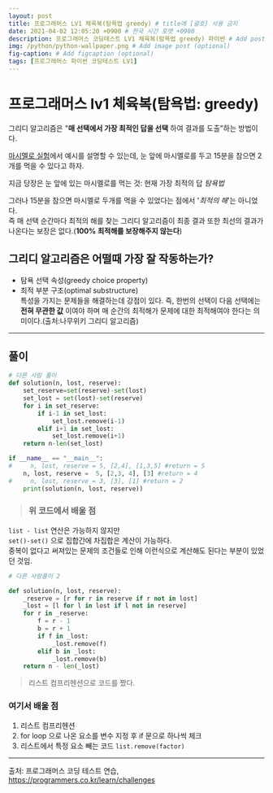 ```yaml
---
layout: post
title: 프로그래머스 LV1 체육복(탐욕법 greedy) # title에 [괄호] 사용 금지
date: 2021-04-02 12:05:20 +0900 # 한국 시간 포맷 +0900
description: 프로그래머스 코딩테스트 LV1 체육복(탐욕법 greedy) 파이썬 # Add post description (optional)
img: /python/python-wallpaper.png # Add image post (optional)
fig-caption: # Add figcaption (optional)
tags: [프로그래머스 파이썬 코딩테스트 LV1]
---
```


# 프로그래머스 lv1 체육복(탐욕법: greedy)

그리디 알고리즘은 "**매 선택에서 가장 최적인 답을 선택** 하여 결과를 도출"하는 방법이다.<br>

[마시멜로 실험](https://namu.wiki/w/%EB%A7%88%EC%8B%9C%EB%A9%9C%EB%A1%9C%20%EC%8B%A4%ED%97%98)에서 예시를 설명할 수 있는데, 눈 앞에 마시멜로를 두고 15분을 참으면 2개를 먹을 수 있다고 하자.<br>

지금 당장은 눈 앞에 있는 마시멜로를 먹는 것: 현재 가장 최적의 답 *탐욕법*

그러나 15분을 참으면 마시멜로 두개를 먹을 수 있었다는 점에서 '*최적의 해*'는 아니었다.<br> 즉 매 선택 순간마다 최적의 해를 찾는 그리디 알고리즘이 최종 결과 또한 최선의 결과가 나온다는 보장은 없다.(**100% 최적해를 보장해주지 않는다**)

## 그리디 알고리즘은 어떨때 가장 잘 작동하는가?

* 탐욕 선택 속성(greedy choice property)<br>
* 최적 부분 구조(optimal substructure)<br>
특성을 가지는 문제들을 해결하는데 강점이 있다. 즉, 한번의 선택이 다음 선택에는 **전혀 무관한 값** 이여야 하며 매 순간의 최적해가 문제에 대한 최적해여야 한다는 의미이다.(출처:나무위키 그리디 알고리즘)

---

## 풀이

```python
# 다른 사람 풀이
def solution(n, lost, reserve):
    set_reserve=set(reserve)-set(lost)
    set_lost = set(lost)-set(reserve)
    for i in set_reserve:
        if i-1 in set_lost:
            set_lost.remove(i-1)
        elif i+1 in set_lost:
            set_lost.remove(i+1)
    return n-len(set_lost)

if __name__ == "__main__":
#     n, lost, reserve = 5, [2,4], [1,3,5] #return = 5
    n, lost, reserve =  5, [2,3, 4], [3] #return = 4
#     n, lost, reserve = 3, [3], [1] #return = 2
    print(solution(n, lost, reserve))
```

>### 위 코드에서 배울 점<br>
`list - list` 연산은 가능하지 않지만<br>
`set()-set()` 으로 집합간에 차집합은 계산이 가능하다.<br>
중복이 없다고 써져있는 문제의 조건들로 인해 이런식으로 계산해도 된다는 부분이 있었던 것임.<br>

```python
# 다른 사람풀이 2

def solution(n, lost, reserve):
    _reserve = [r for r in reserve if r not in lost]
    _lost = [l for l in lost if l not in reserve]
    for r in _reserve:
        f = r - 1
        b = r + 1
        if f in _lost:
            _lost.remove(f)
        elif b in _lost:
            _lost.remove(b)
    return n - len(_lost)
```
>리스트 컴프리헨션으로 코드를 짰다.<br>
### 여기서 배울 점<br>
1. 리스트 컴프리헨션
2. for loop 으로 나온 요소를 변수 지정 후 if 문으로 하나씩 체크
3. 리스트에서 특정 요소 빼는 코드 `list.remove(factor)`

---
출처: 프로그래머스 코딩 테스트 연습, https://programmers.co.kr/learn/challenges